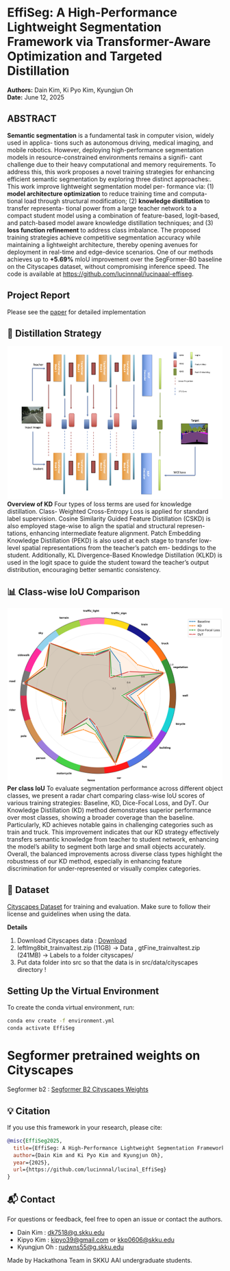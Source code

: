 # EffiSeg: A High-Performance Lightweight Segmentation Framework via Transformer-Aware Optimization and Targeted Distillation

**Authors:** Dain Kim, Ki Pyo Kim, Kyungjun Oh  
**Date:** June 12, 2025  

## ABSTRACT
**Semantic segmentation** is a fundamental task in computer vision, widely used in applica-
tions such as autonomous driving, medical imaging, and mobile robotics. However, deploying
high-performance segmentation models in resource-constrained environments remains a signifi-
cant challenge due to their heavy computational and memory requirements. To address this,
this work proposes a novel training strategies for enhancing efficient semantic segmentation
by exploring three distinct approaches:. This work improve lightweight segmentation model per-
formance via: (1) **model architecture optimization** to reduce training time and computa-
tional load through structural modification; (2) **knowledge distillation** to transfer representa-
tional power from a large teacher network to a compact student model using a combination of
feature-based, logit-based, and patch-based model aware knowledge distillation techniques; and
(3) **loss function refinement** to address class imbalance. The proposed training strategies
achieve competitive segmentation accuracy while maintaining a lightweight architecture, thereby
opening avenues for deployment in real-time and edge-device scenarios. One of our methods achieves up to **+5.69%** mIoU improvement over the SegFormer-B0 baseline on the Cityscapes dataset, without compromising inference speed. The code is available
at https://github.com/lucinnnal/lucinaaal-effiseg.

## Project Report
Please see the [paper](./paper.pdf) for detailed implementation

## 🧩 Distillation Strategy
![KD Architecture](./src/pics/kd/Figure.png)<br>
**Overview of KD** Four types of loss terms are used for knowledge distillation. Class-
Weighted Cross-Entropy Loss is applied for standard label supervision. Cosine Similarity Guided
Feature Distillation (CSKD) is also employed stage-wise to align the spatial and structural represen-
tations, enhancing intermediate feature alignment. Patch Embedding Knowledge Distillation (PEKD)
is also used at each stage to transfer low-level spatial representations from the teacher’s patch em-
beddings to the student. Additionally, KL Divergence-Based Knowledge Distillation (KLKD) is used
in the logit space to guide the student toward the teacher’s output distribution, encouraging better
semantic consistency.

## 📊 Class-wise IoU Comparison
![Class-wise IoU](./src/pics/ious/cls_ious.png)<br>
**Per class IoU** To evaluate segmentation performance across different object classes, we present a radar chart comparing class-wise IoU scores of various training strategies: Baseline, KD, Dice-Focal Loss, and DyT.
Our Knowledge Distillation (KD) method demonstrates superior performance over most classes, showing a broader coverage than the baseline. Particularly, KD achieves notable gains in challenging categories such as train and truck. This improvement indicates that our KD strategy effectively transfers semantic knowledge from teacher to student network, enhancing the model’s ability to segment both large and small objects accurately.
Overall, the balanced improvements across diverse class types highlight the robustness of our KD method, especially in enhancing feature discrimination for under-represented or visually complex categories.


## 📁 Dataset
[Cityscapes Dataset](https://www.cityscapes-dataset.com/) for training and evaluation. Make sure to follow their license and guidelines when using the data.

**Details**
1. Download Cityscapes data : [Download](https://www.cityscapes-dataset.com/downloads/)
2. leftImg8bit_trainvaltest.zip (11GB) -> Data , gtFine_trainvaltest.zip (241MB) -> Labels to a folder cityscapes/
3. Put data folder into src so that the data is in src/data/cityscapes directory !

## Setting Up the Virtual Environment

To create the conda virtual environment, run:
```bash
conda env create -f environment.yml
conda activate EffiSeg
```

# Segformer pretrained weights on Cityscapes
Segformer b2 : [Segformer B2 Cityscapes Weights](https://drive.google.com/file/d/1mixZrRm-nSOhIjM4ltI_wegc14iciZZS/view)

## 💡 Citation
If you use this framework in your research, please cite:
```bibtex
@misc{EffiSeg2025,
  title={EffiSeg: A High-Performance Lightweight Segmentation Framework via Transformer-Aware Optimization and Targeted Distillation},
  author={Dain Kim and Ki Pyo Kim and Kyungjun Oh},
  year={2025},
  url={https://github.com/lucinnnal/lucinal_EffiSeg}
}
```

## 📬 Contact
For questions or feedback, feel free to open an issue or contact the authors.

- Dain Kim : dk7518@g.skku.edu
- Kipyo Kim : kipyo39@gmail.com or kkp0606@skku.edu
- Kyungjun Oh : rudwns55@g.skku.edu

Made by Hackathona Team in SKKU AAI undergraduate students.

